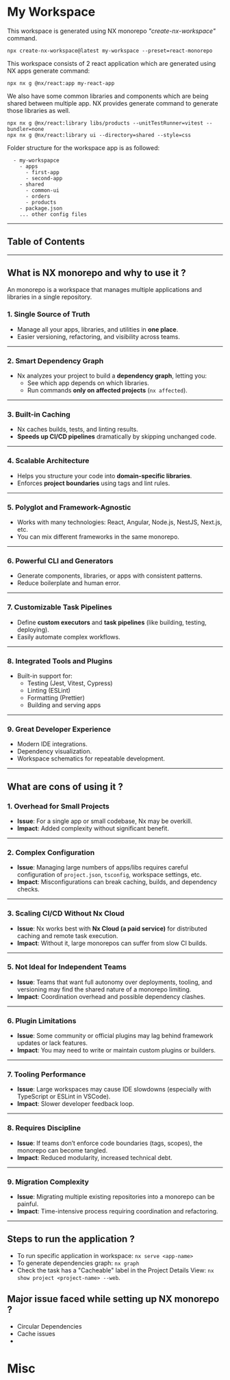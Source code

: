 # My Workspace
This workspace is generated using NX monorepo _"create-nx-workspace"_ command. 
```
npx create-nx-workspace@latest my-workspace --preset=react-monorepo
```
This workspace consists of 2 react application which are generated using NX apps generate command:
```
npx nx g @nx/react:app my-react-app
```

We also have some common libraries and components which are being shared between multiple app. NX provides generate command to generate those libraries as well.
```
npx nx g @nx/react:library libs/products --unitTestRunner=vitest --bundler=none
npx nx g @nx/react:library ui --directory=shared --style=css
```

Folder structure for the workspace app is as followed:
```
  - my-workspapce
    - apps
      - first-app
      - second-app
    - shared
      - common-ui
      - orders
      - products
    - package.json
    ... other config files
```
---

## Table of Contents

---

## What is NX monorepo and why to use it ?
An monorepo is a workspace that manages multiple applications and libraries in a single repository. 
### 1. Single Source of Truth
- Manage all your apps, libraries, and utilities in **one place**.
- Easier versioning, refactoring, and visibility across teams.
---
### 2. Smart Dependency Graph
- Nx analyzes your project to build a **dependency graph**, letting you:
  - See which app depends on which libraries.
  - Run commands **only on affected projects** (`nx affected`).
---
### 3. Built-in Caching
- Nx caches builds, tests, and linting results.
- **Speeds up CI/CD pipelines** dramatically by skipping unchanged code.
---
### 4. Scalable Architecture
- Helps you structure your code into **domain-specific libraries**.
- Enforces **project boundaries** using tags and lint rules.
---
### 5. Polyglot and Framework-Agnostic
- Works with many technologies: React, Angular, Node.js, NestJS, Next.js, etc.
- You can mix different frameworks in the same monorepo.
---
### 6. Powerful CLI and Generators
- Generate components, libraries, or apps with consistent patterns.
- Reduce boilerplate and human error.
---
### 7. Customizable Task Pipelines
- Define **custom executors** and **task pipelines** (like building, testing, deploying).
- Easily automate complex workflows.
---
### 8. Integrated Tools and Plugins
- Built-in support for:
  - Testing (Jest, Vitest, Cypress)
  - Linting (ESLint)
  - Formatting (Prettier)
  - Building and serving apps
---
### 9. Great Developer Experience
- Modern IDE integrations.
- Dependency visualization.
- Workspace schematics for repeatable development.
---

## What are cons of using it ?
### 1. Overhead for Small Projects

- **Issue**: For a single app or small codebase, Nx may be overkill.
- **Impact**: Added complexity without significant benefit.

---

### 2. Complex Configuration

- **Issue**: Managing large numbers of apps/libs requires careful configuration of `project.json`, `tsconfig`, workspace settings, etc.
- **Impact**: Misconfigurations can break caching, builds, and dependency checks.

---

### 3. Scaling CI/CD Without Nx Cloud

- **Issue**: Nx works best with **Nx Cloud (a paid service)** for distributed caching and remote task execution.
- **Impact**: Without it, large monorepos can suffer from slow CI builds.

---

### 5. Not Ideal for Independent Teams

- **Issue**: Teams that want full autonomy over deployments, tooling, and versioning may find the shared nature of a monorepo limiting.
- **Impact**: Coordination overhead and possible dependency clashes.

---

### 6. Plugin Limitations

- **Issue**: Some community or official plugins may lag behind framework updates or lack features.
- **Impact**: You may need to write or maintain custom plugins or builders.

---

### 7. Tooling Performance

- **Issue**: Large workspaces may cause IDE slowdowns (especially with TypeScript or ESLint in VSCode).
- **Impact**: Slower developer feedback loop.

---

### 8. Requires Discipline

- **Issue**: If teams don’t enforce code boundaries (tags, scopes), the monorepo can become tangled.
- **Impact**: Reduced modularity, increased technical debt.

---

### 9. Migration Complexity

- **Issue**: Migrating multiple existing repositories into a monorepo can be painful.
- **Impact**: Time-intensive process requiring coordination and refactoring.

---

## Steps to run the application ?
 - To run specific application in workspace: ```nx serve <app-name>```
 - To generate dependencies graph: ```nx graph```
 - Check the task has a "Cacheable" label in the Project Details View: ```nx show project <project-name> --web```.

## Major issue faced while setting up NX monorepo ?
 - Circular Dependencies
 - Cache issues
 - 

# Misc
